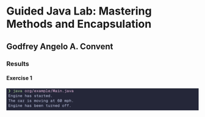 # Guided Java Lab: Mastering Methods and Encapsulation

## Godfrey Angelo A. Convent

### Results

#### Exercise 1

![alt text](image.png)
